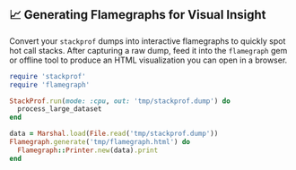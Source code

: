 ## 📈 Generating Flamegraphs for Visual Insight
Convert your `stackprof` dumps into interactive flamegraphs to quickly spot hot call stacks. After capturing a raw dump, feed it into the `flamegraph` gem or offline tool to produce an HTML visualization you can open in a browser.

```ruby
require 'stackprof'
require 'flamegraph'

StackProf.run(mode: :cpu, out: 'tmp/stackprof.dump') do
  process_large_dataset
end

data = Marshal.load(File.read('tmp/stackprof.dump'))
Flamegraph.generate('tmp/flamegraph.html') do
  Flamegraph::Printer.new(data).print
end
```